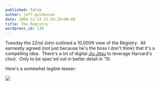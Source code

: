 ```yaml
---
published: false
author: jeff-goldenson
date: 2009-12-23 21:54:35+00:00
title: The Registry
wordpress_id: 138
---
```


Tuesday the 22nd John outlined a 10,000ft view of the Registry.  All earnestly agreed (not just because he's the boss I don't think) that it's a compelling idea.  There's a lot of digital [Jiu Jitsu](http://en.wikipedia.org/wiki/Jujutsu) to leverage Harvard's clout.  Only to be spec'ed out in better detail in '10.

Here's a somewhat legible teaser:

[![](http://librarylab.law.harvard.edu/blog/wp-content/uploads/2009/12/theRegistry1-150x150.jpg)](http://librarylab.law.harvard.edu/blog/wp-content/uploads/2009/12/theRegistry1.jpg)
